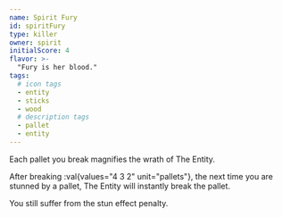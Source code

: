 ```yaml
---
name: Spirit Fury
id: spiritFury
type: killer
owner: spirit
initialScore: 4
flavor: >-
  "Fury is her blood."
tags:
  # icon tags
  - entity
  - sticks
  - wood
  # description tags
  - pallet
  - entity
---
```


Each pallet you break magnifies the wrath of The Entity.

After breaking :val{values="4 3 2" unit="pallets"}, the next time you are stunned by a pallet, The Entity will instantly break the pallet.

You still suffer from the stun effect penalty.
